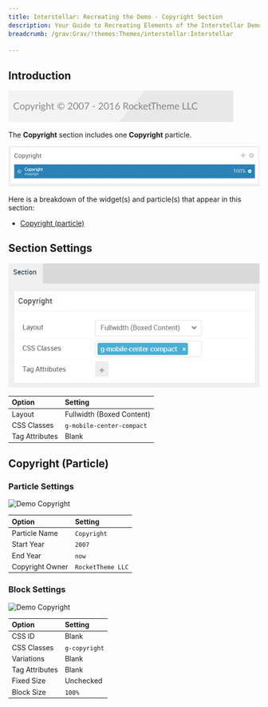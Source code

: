 ```yaml
---
title: Interstellar: Recreating the Demo - Copyright Section
description: Your Guide to Recreating Elements of the Interstellar Demo for Grav
breadcrumb: /grav:Grav/!themes:Themes/interstellar:Interstellar

---
```


## Introduction

![](assets/demo_10.jpeg)

The **Copyright** section includes one **Copyright** particle.

![](assets/home_copyright.jpeg)

Here is a breakdown of the widget(s) and particle(s) that appear in this section:

* [Copyright (particle)](#copyright-(particle))

## Section Settings

![](assets/demo_copyright_settings.jpeg)

| Option           | Setting                   |
| :--------------- | :----------               |
| Layout           | Fullwidth (Boxed Content) |
| CSS Classes      | `g-mobile-center-compact` |
| Tag Attributes   | Blank                     |

## Copyright (Particle)

### Particle Settings

![Demo Copyright](demo_copyright_1.jpeg)

| Option          | Setting           |
| :-----          | :-----            |
| Particle Name   | `Copyright`       |
| Start Year      | `2007`            |
| End Year        | `now`             |
| Copyright Owner | `RocketTheme LLC` |

### Block Settings

![Demo Copyright](demo_copyright_2.jpeg)

| Option         | Setting       |
| :-----         | :-----        |
| CSS ID         | Blank         |
| CSS Classes    | `g-copyright` |
| Variations     | Blank         |
| Tag Attributes | Blank         |
| Fixed Size     | Unchecked     |
| Block Size     | `100%`        |